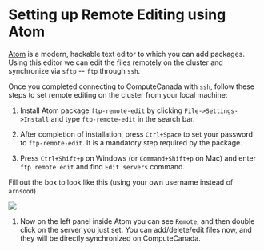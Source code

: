 # Setting up Remote Editing using Atom

[Atom](https://atom.io/) is a modern, hackable text editor to which you can add packages. Using this editor we can edit the files remotely on the cluster and synchronize via `sftp` -- `ftp` through `ssh`.

Once you completed connecting to ComputeCanada with `ssh`, follow these steps to set remote editing on the cluster from your local machine:

1. Install Atom package `ftp-remote-edit` by clicking `File->Settings->Install` and type `ftp-remote-edit` in the search bar.

1. After completion of installation, press `Ctrl+Space` to set your password to `ftp-remote-edit`. It is a mandatory step required by the package.

1. Press `Ctrl+Shift+p` on Windows (or `Command+Shift+p` on Mac) and enter `ftp remote edit` and find `Edit servers` command. 

Fill out the box to look like this (using your own username instead of `arnsood`)

<img src="https://github.com/ubcecon/cluster_tools/blob/master/src/atom-screenshot.png?raw=true">
    
1. Now on the left panel inside Atom you can see `Remote`, and then double click on the server you just set. You can add/delete/edit files now, and they will be directly synchronized on ComputeCanada.
